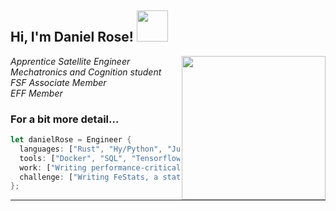 <h2> Hi, I'm Daniel Rose! <img src="https://media.giphy.com/media/h741oEMnAUIILdX0kU/giphy.gif" width="50"></h2>
<img align='right' src="https://cdn.pixabay.com/photo/2017/03/23/12/32/arduino-2168193_960_720.png" width="230">
<p><em>Apprentice Satellite Engineer</br>Mechatronics and Cognition student</br>FSF Associate Member</br>EFF Member
</em></p>

### For a bit more detail... 

```rust
let danielRose = Engineer {
  languages: ["Rust", "Hy/Python", "Julia", "C/C++", "Emacs Lisp"],
  tools: ["Docker", "SQL", "Tensorflow", "Nginx", "Pandas", "RPPL"],
  work: ["Writing performance-critical embedded applications in Rust"],
  challenge: ["Writing FeStats, a statistics TUI program in Rust!"],
};
```
---

